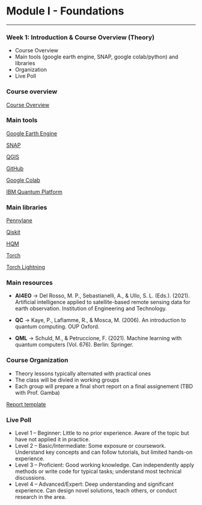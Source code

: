 <!-- .slide: data-background="#E6F7FF" -->

# Module I - Foundations <!-- .element: class="r-fit-text" -->

---

<section data-transition="none">

### Week 1: Introduction & Course Overview (Theory) <!-- .element: class="r-fit-text" -->

- Course Overview
- Main tools (google earth engine, SNAP, google colab/python) and libraries
- Organization
- Live Poll

</section>

<!-- ============================================================================ -->

<section data-transition="none"> 

### Course overview <!-- .element: class="r-fit-text" -->


<a href="https://alessandrosebastianelli.github.io/qc4eo-slides/overview#/00" target="_blank">Course Overview</a>


</section>

<!-- ============================================================================ -->

<section data-transition="none"> 

### Main tools <!-- .element: class="r-fit-text" -->


<a href="https://earthengine.google.com/" target="_blank">Google Earth Engine</a>

<a href="https://earth.esa.int/eogateway/tools/snap" target="_blank">SNAP</a>

<a href="https://qgis.org/" target="_blank">QGIS</a>

<a href="https://github.com/" target="_blank">GitHub</a>

<a href="http://colab.research.google.com/" target="_blank">Google Colab</a>

<a href="https://quantum.cloud.ibm.com/composer" target="_blank">IBM Quantum Platform</a>

</section>

<!-- ============================================================================ -->

<section data-transition="none"> 

### Main libraries <!-- .element: class="r-fit-text" -->


<a href="https://pennylane.ai/" target="_blank">Pennylane</a>

<a href="https://www.ibm.com/quantum/qiskit" target="_blank">Qiskit</a>

<a href="https://alessandrosebastianelli.github.io/hqm/hqm.html" target="_blank">HQM</a>

<a href="https://pytorch.org/" target="_blank">Torch</a>

<a href="https://lightning.ai/docs/pytorch/stable/" target="_blank">Torch Lightning</a>

</section>

<!-- ============================================================================ -->

<section data-transition="none"> 

### Main resources <!-- .element: class="r-fit-text" -->

- **AI4EO** $\rightarrow$ Del Rosso, M. P., Sebastianelli, A., & Ullo, S. L. (Eds.). (2021). Artificial intelligence applied to satellite-based remote sensing data for earth observation. Institution of Engineering and Technology.

- **QC** $\rightarrow$ Kaye, P., Laflamme, R., & Mosca, M. (2006). An introduction to quantum computing. OUP Oxford.

- **QML** $\rightarrow$ Schuld, M., & Petruccione, F. (2021). Machine learning with quantum computers (Vol. 676). Berlin: Springer.

</section>

<!-- ============================================================================ -->

<section data-transition="none"> 

### Course Organization <!-- .element: class="r-fit-text" -->

- Theory lessons typically alternated with practical ones
- The class will be divied in working groups
- Each group will prepare a final short report on a final assignement (TBD with Prof. Gamba)

<a href="https://www.overleaf.com/read/yktqjbhgsqyt#7f97e0" target="_blank">Report template</a>

</section>


<!-- ============================================================================ -->

<section data-transition="none"> 

### Live Poll <!-- .element: class="r-fit-text" -->


- Level 1 – Beginner: Little to no prior experience. Aware of the topic but have not applied it in practice.
- Level 2 – Basic/Intermediate: Some exposure or coursework. Understand key concepts and can follow tutorials, but limited hands-on experience.
- Level 3 – Proficient: Good working knowledge. Can independently apply methods or write code for typical tasks; understand most technical discussions.
- Level 4 – Advanced/Expert: Deep understanding and significant experience. Can design novel solutions, teach others, or conduct research in the area.

</section>